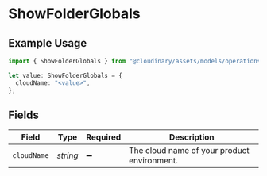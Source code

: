 # ShowFolderGlobals

## Example Usage

```typescript
import { ShowFolderGlobals } from "@cloudinary/assets/models/operations";

let value: ShowFolderGlobals = {
  cloudName: "<value>",
};
```

## Fields

| Field                                       | Type                                        | Required                                    | Description                                 |
| ------------------------------------------- | ------------------------------------------- | ------------------------------------------- | ------------------------------------------- |
| `cloudName`                                 | *string*                                    | :heavy_minus_sign:                          | The cloud name of your product environment. |